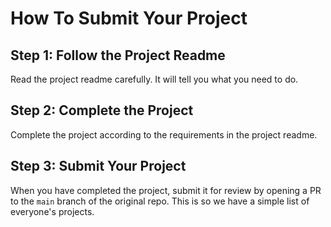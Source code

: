 <!--
Do not edit this file.
Make a change to the template and then pull changes
Repo: https://github.com/CodeYourFuture/Module-Template
-->

# How To Submit Your Project

## Step 1: Follow the Project Readme

Read the project readme carefully. It will tell you what you need to do.

## Step 2: Complete the Project

Complete the project according to the requirements in the project readme.

## Step 3: Submit Your Project

When you have completed the project, submit it for review by opening a PR to the `main` branch of the original repo. This is so we have a simple list of everyone's projects.
